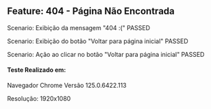 

## Feature: 404 - Página Não Encontrada
 Scenario: Exibição da mensagem "404 :(" PASSED

 Scenario: Exibição do botão "Voltar para página inicial" PASSED

 Scenario: Ação ao clicar no botão "Voltar para página inicial" PASSED

#### Teste Realizado em:
  Navegador Chrome Versão 125.0.6422.113

  Resolução: 1920x1080
